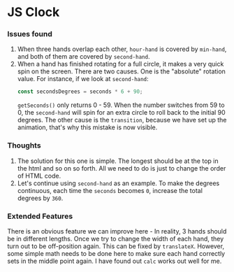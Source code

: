 # JS Clock

### Issues found
1. When three hands overlap each other, `hour-hand` is covered by `min-hand`, and both of them are covered by `second-hand`.
2. When a hand has finished rotating for a full circle, it makes a very quick spin on the screen. There are two causes. One is the "absolute" rotation value. For instance, if we look at `second-hand`:
    ```js
    const secondsDegrees = seconds * 6 + 90;
    ```
    `getSeconds()` only returns 0 - 59. When the number switches from 59 to 0, the `second-hand` will spin for an extra circle to roll back to the initial 90 degrees. The other cause is the `transition`, because we have set up the animation, that's why this mistake is now visible.

### Thoughts
1. The solution for this one is simple. The longest should be at the top in the html and so on so forth. All we need to do is just to change the order of HTML code.
2. Let's continue using `second-hand` as an example. To make the degrees continuous, each time the `seconds` becomes `0`, increase the total degrees by `360`.

### Extended Features
There is an obvious feature we can improve here - In reality, 3 hands should be in different lengths. Once we try to change the width of each hand, they turn out to be off-position again. This can be fixed by `translateX`. However, some simple math needs to be done here to make sure each hand correctly sets in the middle point again. I have found out `calc` works out well for me.